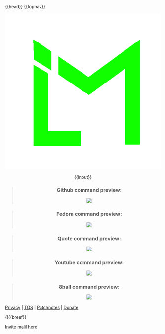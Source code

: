 <!DOCTYPE html>
<html>

<head>
	{{head}}

</head>

<body class="text">
	{{topnav}}
	<div class="body" style="text-align: center;">
		<p >
			<img src="./public/img/nobg.png" class="HomeMalil" />
		</p>
		{{input}}
		<blockquote>
  <h3 id="github-command-preview">Github command preview:</h3>
  <p><img src="https://imgur.com/tALvIXY.png" class="preview" /></p>
</blockquote>
<blockquote>
  <h3 id="fedora-command-preview">Fedora command preview:</h3>
  <p><img src="https://i.imgur.com/QzNyHTG.png" class="preview" /></p>
</blockquote>
<blockquote>
  <h3 id="quote-command-preview">Quote command preview:</h3>
  <p><img src="https://i.imgur.com/Jo8CnhR.png" class="preview" /></p>
</blockquote>
<blockquote>
  <h3 id="youtube-command-preview">Youtube command preview:</h3>
  <p><img src="https://i.imgur.com/oTegEmR.png" class="preview" /></p>
</blockquote>
<blockquote>
  <h3 id="8ball-command-preview">8ball command preview:</h3>
  <p><img src="https://i.imgur.com/1trj6DW.png" class="preview" /></p>
</blockquote>
	</div>
	<div class="underline">
		<p class="underl"><a href="/privacy">Privacy</a> | <a href="/tos">TOS</a> | <a href="/patchnotes">Patchnotes</a> | <a href="/donate">Donate</a>
		</p>
	</div>
</body>

</html>

{!{{breef}}

[Invite malil here](https://discord.com/oauth2/authorize?client_id=749020331187896410&scope=bot&permissions=117824)

